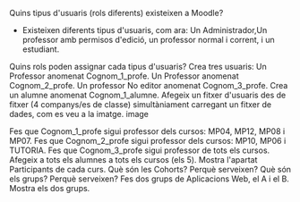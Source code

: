 Quins tipus d'usuaris (rols diferents) existeixen a Moodle?
- Existeixen diferents tipus d'usuaris, com ara: Un Administrador,Un professor amb permisos d'edició, un professor normal i corrent, i un estudiant.

Quins rols poden assignar cada tipus d'usuaris?
Crea tres usuaris:
Un Professor anomenat Cognom_1_profe.
Un Professor anomenat Cognom_2_profe.
Un professor No editor anomenat Cognom_3_profe.
Crea un alumne anomenat Cognom_1_alumne.
Afegeix un fitxer d'usuaris des de fitxer (4 companys/es de classe) simultàniament carregant un fitxer de dades, com es veu a la imatge.
image

Fes que Cognom_1_profe sigui professor dels cursos: MP04, MP12, MP08 i MP07.
Fes que Cognom_2_profe sigui professor dels cursos: MP10, MP06 i TUTORIA.
Fes que Cognom_3_profe sigui professor de tots els cursos.
Afegeix a tots els alumnes a tots els cursos (els 5).
Mostra l'apartat Participants de cada curs.
Què són les Cohorts?
Perquè serveixen?
Què són els grups?
Perquè serveixen?
Fes dos grups de Aplicacions Web, el A i el B. Mostra els dos grups.
